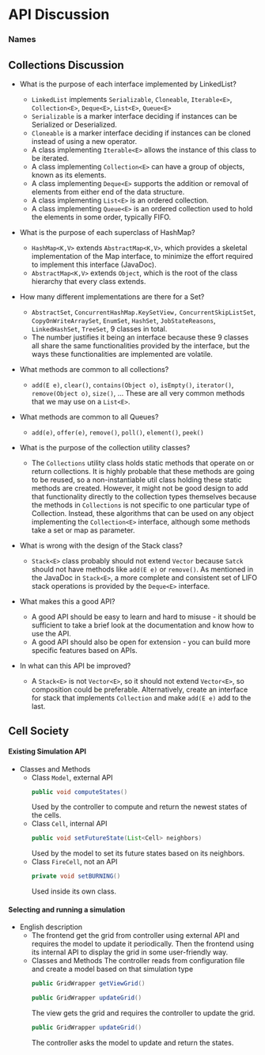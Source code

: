 # API Discussion
### Names


## Collections Discussion

* What is the purpose of each interface implemented by LinkedList?
  * `LinkedList` implements `Serializable`, `Cloneable`, `Iterable<E>`, `Collection<E>`, `Deque<E>`, `List<E>`, `Queue<E>`
  * `Serializable` is a marker interface deciding if instances can be Serialized or Deserialized.
  * `Cloneable` is a marker interface deciding if instances can be cloned instead of using a new operator.
  *  A class implementing `Iterable<E>` allows the instance of this class to be iterated.
  *  A class implementing `Collection<E>` can have a group of objects, known as its elements.
  *  A class implementing `Deque<E>` supports the addition or removal of elements from either end of the data structure.
  *  A class implementing `List<E>` is an ordered collection.
  *  A class implementing `Queue<E>` is an ordered collection used to hold the elements in some order, typically FIFO.
* What is the purpose of each superclass of HashMap?
  * `HashMap<K,V>` extends `AbstractMap<K,V>`, which provides a skeletal implementation of the Map interface, to minimize
  the effort required to implement this interface (JavaDoc).
  * `AbstractMap<K,V>` extends `Object`, which is the root of the class hierarchy that every class extends.

* How many different implementations are there for a Set?
  * `AbstractSet`, `ConcurrentHashMap.KeySetView,` `ConcurrentSkipListSet`, `CopyOnWriteArraySet`, `EnumSet`, `HashSet`, 
  `JobStateReasons`, `LinkedHashSet`, `TreeSet`, 9 classes in total.
  * The number justifies it being an interface because these 9 classes all share the same functionalities provided by 
  the interface, but the ways these functionalities are implemented are volatile.
* What methods are common to all collections?
  * `add(E e)`, `clear()`, `contains(Object o)`, `isEmpty()`, `iterator()`, `remove(Object o)`, `size()`, ... These are all
  very common methods that we may use on a `List<E>`.

* What methods are common to all Queues?
  * `add(e)`, `offer(e)`, `remove()`, `poll()`, `element()`, `peek()`

* What is the purpose of the collection utility classes?
  * The `Collections` utility class holds static methods that operate on or return collections. It is highly probable that these methods
  are going to be reused, so a non-instantiable util class holding these static methods are created. However, it might not
  be good design to add that functionality directly to the collection types themselves because the methods in `Collections` is not 
  specific to one particular type of Collection. Instead, these algorithms that can be used on any object implementing the `Collection<E>`
  interface, although some methods take a set or map as parameter.

* What is wrong with the design of the Stack class?
  * `Stack<E>` class probably should not extend `Vector` because `Satck` should not have methods like `add(E e)` or `remove()`.
  As mentioned in the JavaDoc in `Stack<E>`, a more complete and consistent set of LIFO stack operations is provided by the `Deque<E>` interface.

* What makes this a good API?
  * A good API should be easy to learn and hard to misuse - it should be sufficient to take a brief look at the documentation and know how to use the API.
  * A good API should also be open for extension - you can build more specific features based on APIs.

* In what can this API be improved?
  * A `Stack<E>` is not `Vector<E>`, so it should not extend `Vector<E>`, so composition could be preferable. Alternatively, create an interface for stack
  that implements `Collection` and make `add(E e)` add to the last.


## Cell Society

#### Existing Simulation API

* Classes and Methods
  * Class `Model`, external API 
    ```JAVA 
    public void computeStates()
    ```
    Used by the controller to compute and return the newest states of the cells.
  * Class `Cell`, internal API
    ```JAVA 
    public void setFutureState(List<Cell> neighbors)
    ```
    Used by the model to set its future states based on its neighbors.
  * Class `FireCell`, not an API
    ```JAVA 
    private void setBURNING()
    ```
    Used inside its own class.


#### Selecting and running a simulation

* English description
  * The frontend get the grid from controller using external API and requires the model to update it periodically. Then the 
  frontend using its internal API to display the grid in some user-friendly way.
  * Classes and Methods
    The controller reads from configuration file and create a model based on that simulation type
    ```JAVA 
    public GridWrapper getViewGrid()
    ```
    ```JAVA 
    public GridWrapper updateGrid()
    ```
    The view gets the grid and requires the controller to update the grid.
    ```JAVA 
    public GridWrapper updateGrid()
    ```
    The controller asks the model to update and return the states.